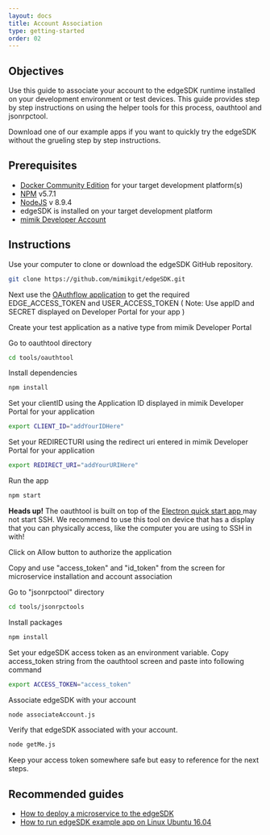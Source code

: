```yaml
---
layout: docs
title: Account Association
type: getting-started
order: 02
---
```


## Objectives

Use this guide to associate your account to the edgeSDK runtime installed on your development environment or test devices. This guide provides step by step instructions on using the helper tools for this process, oauthtool and jsonrpctool.

Download one of our example apps if you want to quickly try the edgeSDK without the grueling step by step instructions.

## Prerequisites

- [Docker Community Edition](https://www.docker.com/community-edition#/download) for your target development platform(s)
- [NPM](https://www.npmjs.com/) v5.7.1
- [NodeJS](https://nodejs.org) v 8.9.4
- edgeSDK is installed on your target development platform
- [mimik Developer Account](/docs/1.2.0/getting-started/creating-a-developer-account.html)

## Instructions

Use your computer to clone or download the edgeSDK GitHub repository.


```bash
git clone https://github.com/mimikgit/edgeSDK.git
```

Next use the [OAuthflow application](https://github.com/mimikgit/edgeSDK/tools/oauthtool) to get the required EDGE_ACCESS_TOKEN and USER_ACCESS_TOKEN  ( Note: Use appID and SECRET displayed on  Developer Portal for your app )

Create your test application as a native type from mimik Developer Portal

Go to oauthtool directory

```bash
cd tools/oauthtool
```

Install dependencies

```bash
npm install
```

Set your clientID using the Application ID displayed in mimik Developer Portal for your application

```bash
export CLIENT_ID="addYourIDHere"
```

Set your REDIRECTURI using the redirect uri entered in mimik Developer Portal for your application

```bash
export REDIRECT_URI="addYourURIHere"
```

Run the app

```bash
npm start
```

<div class="alert alert-warning" role="alert">
<strong>Heads up!</strong> The oauthtool is built on top of the <a href="https://github.com/electron/electron-quick-start">Electron quick start app </a> may not start  SSH. We recommend to use this tool on device that has a display that you can physically access, like the computer you are using to SSH in with!
</div>

Click on Allow button to authorize the application

Copy and use <span id="accessToken">"access_token"</span> and "id_token" from the screen for microservice installation and account association 

Go to "jsonrpctool" directory

```bash
cd tools/jsonrpctools
```

Install packages

```bash
npm install
```

Set your edgeSDK access token as an environment variable. Copy access_token string from the oauthtool screen and paste into following command

```bash
export ACCESS_TOKEN="access_token"
```

Associate edgeSDK with your account

```bash
node associateAccount.js
```

Verify that edgeSDK associated with your account.

```bash
node getMe.js
```

Keep your access token somewhere safe but easy to reference for the next steps.

## Recommended guides

- [How to deploy a microservice to the edgeSDK](/docs/1.2.0/microservices/how-to-deploy-example-microservice.html)
- [How to run edgeSDK example app on Linux Ubuntu 16.04](/docs/121.0/example-apps/how-to-run-edgesdk-example-app-on-linux-ubuntu.html)
